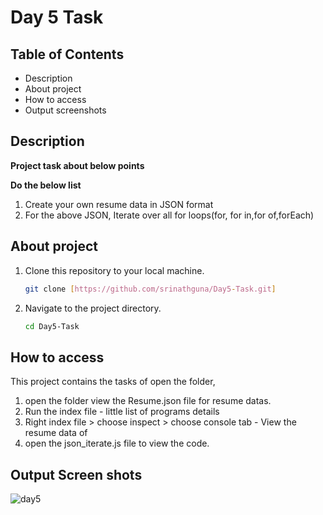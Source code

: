 # Day 5 Task

## Table of Contents
- Description
- About project
- How to access
- Output screenshots
## Description

**Project task about below points**

**Do the below list**
1. Create your own resume data in JSON format
2. For the above JSON, Iterate over all for loops(for, for in,for of,forEach)


## About project

1. Clone this repository to your local machine.
   ```bash
   git clone [https://github.com/srinathguna/Day5-Task.git]
   ```

2. Navigate to the project directory.
   ```bash
   cd Day5-Task
   ```

## How to access
This project contains the tasks of 
open the folder,
1. open the folder view the Resume.json file for resume datas.
1. Run the index file - little list of programs details
2. Right index file > choose inspect > choose console tab - View the resume data of
3. open the json_iterate.js file to view the code.

## Output Screen shots
![day5](https://github.com/srinathguna/Day5-Task/assets/5001355/bf3dd417-fef4-4d36-9091-b4fc477411b9)





